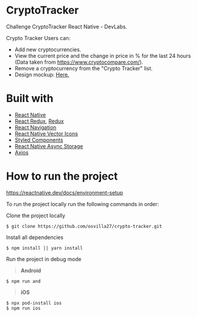 # CryptoTracker

Challenge CryptoTracker React Native - DevLabs.

Crypto Tracker Users can:
- Add new cryptocurrencies.
- View the current price and the change in price in % for the last 24 hours (Data taken from https://www.cryptocompare.com/).
- Remove a cryptocurrency from the "Crypto Tracker" list.
- Design mockup: [Here.](https://www.figma.com/proto/sVfUI6ThTwAbLlhzbWj52Q/Mobile-Challenge-Nov-2019?node-id=1%3A4&scaling=scale-down)

# Built with

-	[React Native](https://reactnative.dev/)
-	[React Redux](https://react-redux.js.org/), [Redux](https://es.redux.js.org/docs/basico/ejemplo-todos.html) 
-	[React Navigation](https://reactnavigation.org/)
-	[React Native Vector Icons](https://github.com/oblador/react-native-vector-icons)
-	[Styled Components](https://styled-components.com)
-	[React Native Async Storage](https://react-native-async-storage.github.io/async-storage/docs/install/)
- [Axios](https://axios-http.com/docs/intro)

# How to run the project
https://reactnative.dev/docs/environment-setup  

To run the project locally run the following commands in order:

Clone the project locally

```
$ git clone https://github.com/osvilla27/crypto-tracker.git
```

Install all dependencies

```
$ npm install || yarn install
```

Run the project in debug mode

> **Android**

```
$ npm run and
```

> **iOS**

```
$ npx pod-install ios
$ npm run ios
```

